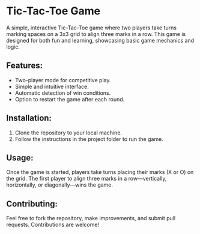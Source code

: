 

# Tic-Tac-Toe Game

A simple, interactive Tic-Tac-Toe game where two players take turns marking spaces on a 3x3 grid to align three marks in a row. This game is designed for both fun and learning, showcasing basic game mechanics and logic.

## Features:
- Two-player mode for competitive play.
- Simple and intuitive interface.
- Automatic detection of win conditions.
- Option to restart the game after each round.

## Installation:
1. Clone the repository to your local machine.
2. Follow the instructions in the project folder to run the game.


## Usage:
Once the game is started, players take turns placing their marks (X or O) on the grid. The first player to align three marks in a row—vertically, horizontally, or diagonally—wins the game.

## Contributing:
Feel free to fork the repository, make improvements, and submit pull requests. Contributions are welcome!

